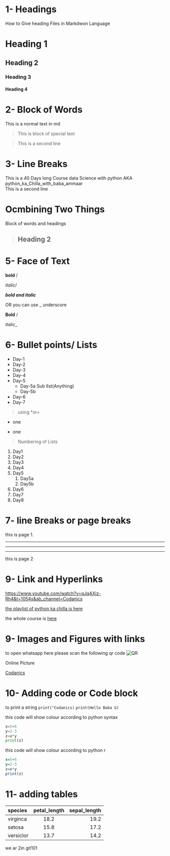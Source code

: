 # 1- Headings
How to Give heading Files in Markdwon Language

# Heading 1
## Heading 2
### Heading 3
#### Heading 4

# 2- Block of Words

This is a normal text in md

> This is block of special text

> This is a second line

# 3- Line Breaks
 

This is a 40 Days long Course data Science
with python AKA
python_ka_Chilla_with_baba_ammaar\
This is a second line

# Ocmbining Two Things

Block of words and headings

>## Heading 2

# 5- Face of Text

**bold** /

*italic*/

***bold and italic***

OR you can use _ underscore

__Bold__ /

_italic__

# 6- Bullet points/ Lists
- Day-1
- Day-2
- Day-3
- Day-4
- Day-5
    - Day-5a
        Sub lIst(Anything)
    - Day-5b
- Day-6
- Day-7

> using *or+

* one
+ one

> Numbering of Lists

1. Day1
2. Day2
3. Day3
4. Day4
1. Day5
    1. Day5a
    2. Day5b
1. Day6
1. Day7
2. Day8



 # 7- line Breaks or page breaks

 this is page 1.

 --- 
 ___
 ***

 this is page 2

# 9- Link and Hyperlinks

<https://www.youtube.com/watch?v=qJqAXjz-Rh4&t=1054s&ab_channel=Codanics>

[the playlist of python ka chilla is here](https://www.youtube.com/watch?v=qJqAXjz-Rh4&t=1054s&ab_channel=Codanics)

[Codanics]:https://www.youtube.com/watch?v=qJqAXjz-Rh4&t=1054s&ab_channel=Codanics

the whole course is [here][Codanics]

# 9- Images and Figures with links

to open whatsapp here please scan the following qr code
![QR](frame.png)
<!-- [QR](frame.png)
 -->

 Online Picture

 [Codanics](https://www.google.com/search?q=codanics&sxsrf=ALiCzsb8Sh-1yYUwQ4zoqqmvoCtgEnX5yA:1660726384166&source=lnms&tbm=isch&sa=X&ved=2ahUKEwiE3snxv835AhUETmwGHYcyC0MQ_AUoAXoECAEQAw#imgrc=GRjVtCcWAILqOM)

 # 10- Adding code or Code block

 to print a string `print("Codanics)`
 `print(Hello Baba G)`

<!-- for block of  code we use -->

this code will show colour according to python syntax

```python
x=5+6
y=2-3
z=x*y
print(z)
```
this code will show colour according to python r

```r
x=5+6
y=2-3
z=x*y
print(z)
```

# 11- adding tables

| species | petal_length | sepal_length |
|:---------| :--------------: |------------:|
| virginca | 18.2 | 19.2 |
| setosa | 15.8 | 17.2 |
| versiclor | 13.7 | 14.2 |

we ar 2in git101





